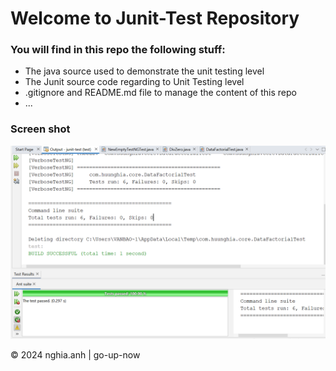 # Welcome to Junit-Test Repository

### You will find in this repo the following stuff:
* The java source used to demonstrate the unit testing level
* The Junit source code regarding to Unit Testing level
* .gitignore and README.md file to manage the content of this repo
* ...

### Screen shot
![junit with TDD](https://github.com/go-up-now/junit-test/blob/main/images/unit-test-success.png)

© 2024 nghia.anh | go-up-now